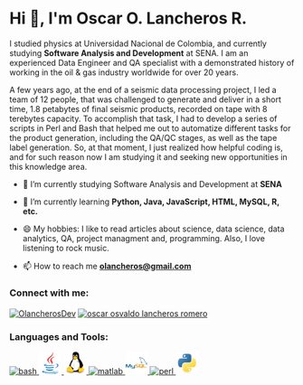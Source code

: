 <h1 align="left">Hi 👋, I'm Oscar O. Lancheros R.</h1>
<p align="left">I studied physics at Universidad Nacional de Colombia, and currently studying <strong>Software Analysis and Development</strong> at SENA. I am an experienced Data Engineer and QA specialist with a demonstrated history of working in the oil & gas industry worldwide for over 20 years.</p>
<p align="left">A few years ago, at the end of a seismic data processing project, I led a team of 12 people, that was challenged to generate and deliver in a short time, 1.8 petabytes of final seismic products, recorded on tape with 8 terebytes capacity. To accomplish that task, I had to develop a series of scripts in Perl and Bash that helped me out to automatize different tasks for the product generation, including the QA/QC stages, as well as the tape label generation. So, at that moment, I just realized how helpful coding is, and for such reason now I am studying it and seeking new opportunities in this knowledge area.</p>



- 🔭 I’m currently studying Software Analysis and Development at **SENA**

- 🌱 I’m currently learning **Python, Java, JavaScript, HTML, MySQL, R, etc.**

- 😄 My hobbies: I like to read articles about science, data science, data analytics, QA, project managment and, programming. Also, I love listening to rock music.

- 📫 How to reach me **olancheros@gmail.com**



<h3 align="left">Connect with me:</h3>
<p align="left">
<a href="https://twitter.com/olancherosDev" target="blank"><img align="center" src="https://raw.githubusercontent.com/rahuldkjain/github-profile-readme-generator/master/src/images/icons/Social/twitter.svg" alt="OlancherosDev" height="30" width="40" /></a>
<a href="https://www.linkedin.com/in/oscarosvaldolancherosromero-a2b87363/" target="blank"><img align="center" src="https://raw.githubusercontent.com/rahuldkjain/github-profile-readme-generator/master/src/images/icons/Social/linked-in-alt.svg" alt="oscar osvaldo lancheros romero" height="30" width="40" /></a>
</p>

<h3 align="left">Languages and Tools:</h3>
<p align="left"> <a href="https://www.gnu.org/software/bash/" target="_blank"> <img src="https://www.vectorlogo.zone/logos/gnu_bash/gnu_bash-icon.svg" alt="bash" width="40" height="40"/> </a> <a href="https://www.java.com" target="_blank"> <img src="https://raw.githubusercontent.com/devicons/devicon/master/icons/java/java-original.svg" alt="java" width="40" height="40"/> </a> <a href="https://www.linux.org/" target="_blank"> <img src="https://raw.githubusercontent.com/devicons/devicon/master/icons/linux/linux-original.svg" alt="linux" width="40" height="40"/> </a> <a href="https://www.mathworks.com/" target="_blank"> <img src="https://upload.wikimedia.org/wikipedia/commons/2/21/Matlab_Logo.png" alt="matlab" width="40" height="40"/> </a> <a href="https://www.mysql.com/" target="_blank"> <img src="https://raw.githubusercontent.com/devicons/devicon/master/icons/mysql/mysql-original-wordmark.svg" alt="mysql" width="40" height="40"/> </a> <a href="https://www.perl.org/" target="_blank"> <img src="https://api.iconify.design/logos-perl.svg" alt="perl" width="40" height="40"/> </a> <a href="https://www.python.org" target="_blank"> <img src="https://raw.githubusercontent.com/devicons/devicon/master/icons/python/python-original.svg" alt="python" width="40" height="40"/> </a> </p>



